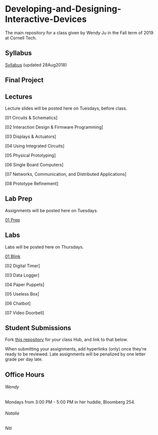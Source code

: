 # Developing-and-Designing-Interactive-Devices
The main repository for a class given by Wendy Ju in the Fall term of 2019 at Cornell Tech.

## Syllabus
[Syllabus](https://github.com/FAR-Lab/Developing-and-Designing-Interactive-Devices/blob/2018Fall/Syllabus_Fall18.pdf) (updated 28Aug2018)

## Final Project

## Lectures
Lecture slides will be posted here on Tuesdays, before class.

[01 Circuits & Schematics]

[02 Interaction Design & Firmware Programming]

[03 Displays & Actuators]

[04 Using Integrated Circuits]

[05 Physical Prototyping]

[06 Single Board Computers]

[07 Networks, Communication, and Distributed Applications]

[08 Prototype Refinement]


## Lab Prep 
Assignments will be posted here on Tuesdays.

[01 Prep](https://github.com/FAR-Lab/Developing-and-Designing-Interactive-Devices/wiki/preLab-01)


## Labs
Labs will be posted here on Thursdays.

[01 Blink](https://github.com/FAR-Lab/Developing-and-Designing-Interactive-Devices/wiki/Lab-01)
<!---1. [Lab #1](https://github.com/FAR-Lab/Developing-and-Designing-Interactive-Devices/wiki/Lab-%231)-->
[02 Digital Timer]

[03 Data Logger]

[04 Paper Puppets]

[05 Useless Box]

[06 Chatbot]

[07 Video Doorbell]

## Student Submissions
Fork [this repository](https://github.com/FAR-Lab/Interactive-Lab-Hub) for your class Hub, and link to that below.

When submitting your assignments, add hyperlinks (only) once they're ready to be reviewed. Late assignments will be penalized by one letter grade per day late.



## Office Hours
###### Wendy
Mondays from 3:00 PM - 5:00 PM in her huddle, Bloomberg 254. 

###### Natalie


###### Niti

